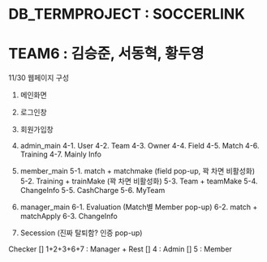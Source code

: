 # DB_TERMPROJECT : SOCCERLINK
# TEAM6 : 김승준, 서동혁, 황두영

11/30 웹페이지 구성
1. 메인화면
2. 로그인창
3. 회원가입창

4. admin_main
4-1. User
4-2. Team
4-3. Owner
4-4. Field
4-5. Match
4-6. Training
4-7. Mainly Info

5. member_main
5-1. match + matchmake (field pop-up, 꽉 차면 비활성화)
5-2. Training + trainMake (꽉 차면 비활성화)
5-3. Team + teamMake
5-4. ChangeInfo
5-5. CashCharge
5-6. MyTeam

6. manager_main
6-1. Evaluation (Match별 Member pop-up)
6-2. match + matchApply
6-3. ChangeInfo

7. Secession (진짜 탈퇴함? 인증 pop-up)

Checker
[] 1+2+3+6+7 : Manager + Rest
[] 4 : Admin
[] 5 : Member
